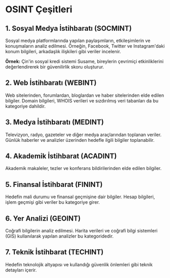 # OSINT Çeşitleri

## 1. Sosyal Medya İstihbaratı (SOCMINT)
Sosyal medya platformlarında yapılan paylaşımların, etkileşimlerin ve konuşmaların analiz edilmesi. Örneğin, Facebook, Twitter ve Instagram'daki konum bilgileri, arkadaşlık ilişkileri gibi veriler incelenir.

**Örnek:** Çin'in sosyal kredi sistemi Susame, bireylerin çevrimiçi etkinliklerini değerlendirerek bir güvenilirlik skoru oluşturur.

## 2. Web İstihbaratı (WEBINT)
Web sitelerinden, forumlardan, bloglardan ve haber sitelerinden elde edilen bilgiler. Domain bilgileri, WHOIS verileri ve sızdırılmış veri tabanları da bu kategoriye dahildir.

## 3. Medya İstihbaratı (MEDINT)
Televizyon, radyo, gazeteler ve diğer medya araçlarından toplanan veriler. Günlük haberler ve analizler üzerinden hedefle ilgili bilgiler toplanabilir.

## 4. Akademik İstihbarat (ACADINT)
Akademik makaleler, tezler ve konferans bildirilerinden elde edilen bilgiler.

## 5. Finansal İstihbarat (FININT)
Hedefin mali durumu ve finansal geçmişine dair bilgiler. Hesap bilgileri, işlem geçmişi gibi veriler bu kategoriye girer.

## 6. Yer Analizi (GEOINT)
Coğrafi bilgilerin analiz edilmesi. Harita verileri ve coğrafi bilgi sistemleri (GIS) kullanılarak yapılan analizler bu kategoridedir.

## 7. Teknik İstihbarat (TECHINT)
Hedefin teknolojik altyapısı ve kullandığı güvenlik önlemleri gibi teknik detayları içerir.





